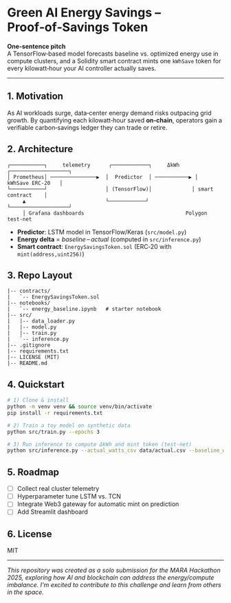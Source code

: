 # Green AI Energy Savings – Proof‑of‑Savings Token

**One‑sentence pitch**  
A TensorFlow‑based model forecasts baseline vs. optimized energy use in compute clusters, and a Solidity smart contract mints one `kWhSave` token for every kilowatt‑hour your AI controller actually saves.

---

## 1. Motivation
As AI workloads surge, data‑center energy demand risks outpacing grid growth. By quantifying each kilowatt‑hour saved **on‑chain**, operators gain a verifiable carbon‑savings ledger they can trade or retire.

## 2. Architecture
```
┌───────────┐     telemetry      ┌────────────┐     ΔkWh     ┌───────────────────┐
│ Prometheus│ ───────────────▶  │  Predictor  │ ───────────▶ │  kWhSave ERC‑20   │
└───────────┘                   │ (TensorFlow)│             │ smart contract    │
     ▲                          └────────────┘             └───────────────────┘
     │ Grafana dashboards                                 Polygon test‑net
```

- **Predictor**: LSTM model in TensorFlow/Keras (`src/model.py`)  
- **Energy delta** = _baseline – actual_ (computed in `src/inference.py`)  
- **Smart contract**: `EnergySavingsToken.sol` (ERC‑20 with `mint(address,uint256)`)

## 3. Repo Layout
```
|-- contracts/
|   `-- EnergySavingsToken.sol
|-- notebooks/
|   `-- energy_baseline.ipynb   # starter notebook
|-- src/
|   |-- data_loader.py
|   |-- model.py
|   |-- train.py
|   `-- inference.py
|-- .gitignore
|-- requirements.txt
|-- LICENSE (MIT)
|-- README.md
```

## 4. Quickstart
```bash
# 1) Clone & install
python -m venv venv && source venv/bin/activate
pip install -r requirements.txt

# 2) Train a toy model on synthetic data
python src/train.py --epochs 3

# 3) Run inference to compute ΔkWh and mint token (test‑net)
python src/inference.py --actual_watts_csv data/actual.csv --baseline_watts_csv data/baseline.csv
```

## 5. Roadmap
- [ ] Collect real cluster telemetry
- [ ] Hyperparameter tune LSTM vs. TCN
- [ ] Integrate Web3 gateway for automatic mint on prediction
- [ ] Add Streamlit dashboard

## 6. License
MIT

---
_This repository was created as a solo submission for the MARA Hackathon 2025, exploring how AI and blockchain can address the energy/compute imbalance. I'm excited to contribute to this challenge and learn from others in the space._
